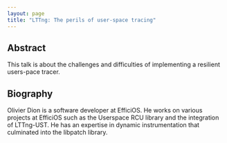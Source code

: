 ```yaml
---
layout: page
title: "LTTng: The perils of user-space tracing"
---
```


## Abstract

This talk is about the challenges and difficulties of implementing a resilient
users-pace tracer.

## Biography

Olivier Dion is a software developer at EfficiOS. He works on various projects
at EfficiOS such as the Userspace RCU library and the integration of
LTTng-UST. He has an expertise in dynamic instrumentation that culminated into
the libpatch library.

